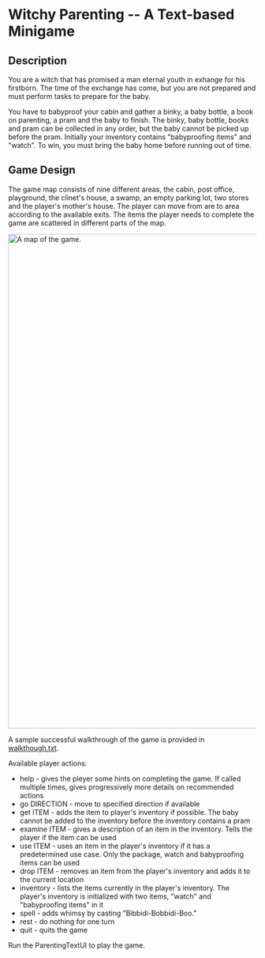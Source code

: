# Witchy Parenting -- A Text-based Minigame

## Description

You are a witch that has promised a man eternal youth in exhange for his firstborn.
The time of the exchange has come, but you are not prepared and must perform tasks
to prepare for the baby.

You have to babyproof your cabin and gather a binky, a baby bottle, a book on parenting,
a pram and the baby to finish. The binky, baby bottle, books and pram can be collected in any
order, but the baby cannot be picked up before the pram. Initially your inventory contains 
"babyproofing items" and "watch". To win, you must bring the baby home before running out of time.

## Game Design

The game map consists of nine different areas, the cabin, post office, playground, the clinet's 
house, a swamp, an empty parking lot, two stores and the player's mother's house. The player can 
move from are to area according to the available exits. The items the player needs to complete 
the game are scattered in different parts of the map.

<img width="1000" alt="A map of the game." scr="https://github.com/teeaahola/text-based-minigame/blob/main/map.png">

A sample successful walkthrough of the game is provided in [walkthough.txt](https://github.com/teeaahola/text-based-minigame/blob/main/walkthrough.txt).

Available player actions:
- help - gives the pleyer some hints on completing the game. If called multiple times, gives 
progressively more details on recommended actions
- go DIRECTION - move to specified direction if available
- get ITEM - adds the item to player's inventory if possible. The baby cannot be added to the
inventory before the inventory contains a pram
- examine ITEM - gives a description of an item in the inventory. Tells the player if the item 
can be used
- use ITEM - uses an item in the player's inventory if it has a predetermined use case. Only the 
package, watch and babyproofing items can be used
- drop ITEM - removes an item from the player's inventory and adds it to the current location
- inventory - lists the items currently in the player's inventory. The player's inventory is 
initialized with two items, "watch" and "babyproofing items" in it
- spell - adds whimsy by casting "Bibbidi-Bobbidi-Boo."
- rest - do nothing for one turn
- quit - quits the game

Run the ParentingTextUI to play the game.